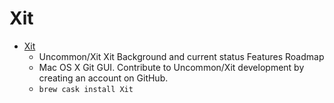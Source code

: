 # Xit
- [Xit](https://github.com/Uncommon/Xit)
  -  Uncommon/Xit Xit Background and current status Features Roadmap
  - Mac OS X Git GUI. Contribute to Uncommon/Xit development by creating an account on GitHub.
  - `brew cask install Xit`
